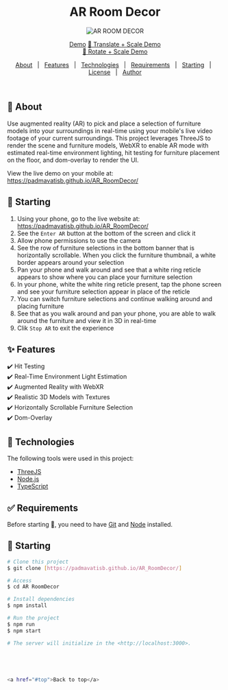 
<h1 align="center">AR Room Decor</h1>

  <!-- <img alt="Github issues" src="https://img.shields.io/github/issues/{{YOUR_GITHUB_USERNAME}}/3d-webxr-furniture?color=56BEB8" /> -->

  <!-- <img alt="Github forks" src="https://img.shields.io/github/forks/{{YOUR_GITHUB_USERNAME}}/3d-webxr-furniture?color=56BEB8" /> -->

  <!-- <img alt="Github stars" src="https://img.shields.io/github/stars/{{YOUR_GITHUB_USERNAME}}/3d-webxr-furniture?color=56BEB8" /> -->
</p>

<!-- Status -->

<!-- <h4 align="center">
	🚧  3d Webxr Furniture 🚀 Under construction...  🚧
</h4>
<hr> -->
<div align="center" id="top"> 
  <img src="./.github/app.gif" alt="AR ROOM DECOR" />

<a href="https://roomdecor-arpadmavati.netlify.app//">Demo</a>
 <a href="https://687e34fd82242c00085b25c7--roomdecor-padmavati.netlify.app/" target="_blank" class="btn">
      🔄 Translate + Scale Demo
    </a> <br>
    <a href="https://687e378399c05a0008faa581--roomdecor-padmavati.netlify.app/" target="_blank" class="btn">
      🔁 Rotate + Scale Demo
    </a>


</div>
<p align="center">
  <a href="#dart-about">About</a> &#xa0; | &#xa0; 
  <a href="#sparkles-features">Features</a> &#xa0; | &#xa0;
  <a href="#rocket-technologies">Technologies</a> &#xa0; | &#xa0;
  <a href="#white_check_mark-requirements">Requirements</a> &#xa0; | &#xa0;
  <a href="#checkered_flag-starting">Starting</a> &#xa0; | &#xa0;
  <a href="#memo-license">License</a> &#xa0; | &#xa0;
  <a href="https://github.com/padmavatisb" target="_blank">Author</a>
</p>

<br>

## :dart: About

Use augmented reality (AR) to pick and place a selection of furniture models into your surroundings in real-time using your mobile's live video footage of your current surroundings. This project leverages ThreeJS to render the scene and furniture models, WebXR to enable AR mode with estimated real-time environment lighting, hit testing for furniture placement on the floor, and dom-overlay to render the UI.

View the live demo on your mobile at: https://padmavatisb.github.io/AR_RoomDecor/


## :checkered_flag: Starting

1. Using your phone, go to the live website at: https://padmavatisb.github.io/AR_RoomDecor/
2. See the `Enter AR` button at the bottom of the screen and click it
3. Allow phone permissions to use the camera
4. See the row of furniture selections in the bottom banner that is horizontally scrollable. When you click the furniture thumbnail, a white border appears around your selection
5. Pan your phone and walk around and see that a white ring reticle appears to show where you can place your furniture selection
6. In your phone, white the white ring reticle present, tap the phone screen and see your furniture selection appear in place of the reticle
7. You can switch furniture selections and continue walking around and placing furniture
8. See that as you walk around and pan your phone, you are able to walk around the furniture and view it in 3D in real-time
9. Clik `Stop AR` to exit the experience

## :sparkles: Features

:heavy_check_mark: Hit Testing\
:heavy_check_mark: Real-Time Environment Light Estimation\
:heavy_check_mark: Augmented Reality with WebXR\
:heavy_check_mark: Realistic 3D Models with Textures\
:heavy_check_mark: Horizontally Scrollable Furniture Selection\
:heavy_check_mark: Dom-Overlay

## :rocket: Technologies

The following tools were used in this project:

- [ThreeJS](https://threejs.org/)
- [Node.js](https://nodejs.org/en/)
- [TypeScript](https://immersiveweb.dev/)

## :white_check_mark: Requirements

Before starting :checkered_flag:, you need to have [Git](https://git-scm.com) and [Node](https://nodejs.org/en/) installed.

## :checkered_flag: Starting

```bash
# Clone this project
$ git clone [https://padmavatisb.github.io/AR_RoomDecor/]

# Access
$ cd AR RoomDecor

# Install dependencies
$ npm install

# Run the project
$ npm run
$ npm start

# The server will initialize in the <http://localhost:3000>.





<a href="#top">Back to top</a>
